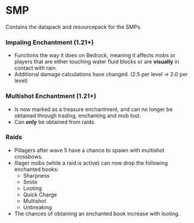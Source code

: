 # SMP
 Contains the datapack and resourcepack for the SMPs.

### Impaling Enchantment (1.21+)
* Functions the way it does on Bedrock, meaning it affects mobs or players that are either touching water fluid blocks or are **visually** in contact with rain.
* Additional damage calculations have changed. (2.5 per level -> 2.0 per level)

### Multishot Enchantment (1.21+)
* Is now marked as a treasure enchantment, and can no longer be obtained through trading, enchanting and mob loot.
* Can **only** be obtained from raids.

### Raids
* Pillagers after wave 5 have a chance to spawn with multishot crossbows.
* Illager mobs (while a raid is active) can now drop the following enchanted books:
    * Sharpness
    * Smite
    * Looting
    * Quick Charge
    * Multishot
    * Unbreaking
* The chances of obtaining an enchanted book increase with looting.

